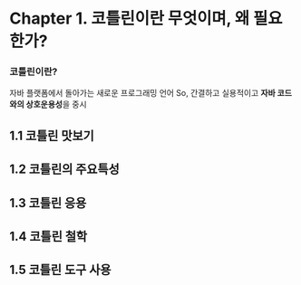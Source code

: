 # Chapter 1. 코틀린이란 무엇이며, 왜 필요한가?  


### 코틀린이란?
자바 플랫폼에서 돌아가는 새로운 프로그래밍 언어
So, 간결하고 실용적이고 **자바 코드와의 상호운용성**을 중시

## 1.1 코틀린 맛보기  
## 1.2 코틀린의 주요특성  
## 1.3 코틀린 응용  
## 1.4 코틀린 철학  
## 1.5 코틀린 도구 사용  
